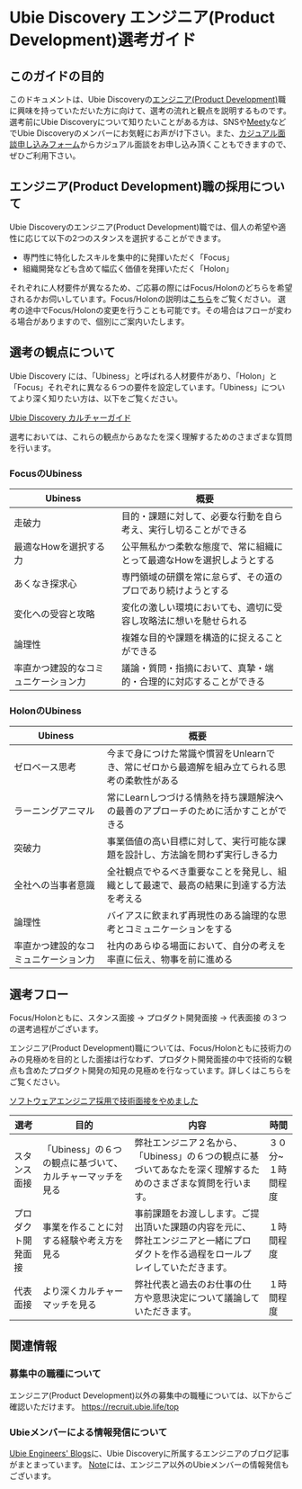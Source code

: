 # Ubie Discovery エンジニア(Product Development)選考ガイド

## このガイドの目的

このドキュメントは、Ubie Discoveryの[エンジニア(Product Development)](https://recruit.ubie.life/jd_dev/eng_prod)職に興味を持っていただいた方に向けて、選考の流れと観点を説明するものです。
選考前にUbie Discoveryについて知りたいことがある方は、SNSや[Meety](https://meety.net/articles/t2--w-3hpw-a4shi)などでUbie Discoveryのメンバーにお気軽にお声がけ下さい。また、[カジュアル面談申し込みフォーム](https://recruit.ubie.life/casual-meeting-form)からカジュアル面談をお申し込み頂くこともできますので、ぜひご利用下さい。

## エンジニア(Product Development)職の採用について

Ubie Discoveryのエンジニア(Product Development)職では、個人の希望や適性に応じて以下の2つのスタンスを選択することができます。

* 専門性に特化したスキルを集中的に発揮いただく「Focus」
* 組織開発なども含めて幅広く価値を発揮いただく「Holon」

それぞれに人材要件が異なるため、ご応募の際にはFocus/Holonのどちらを希望されるかお伺いしています。Focus/Holonの説明は[こちら](https://docs.google.com/presentation/d/1p4AIwY77aydhWeBYiR29TqEuK5KRTSzQERczECsCjEA/)をご覧ください。
選考の途中でFocus/Holonの変更を行うことも可能です。その場合はフローが変わる場合がありますので、個別にご案内いたします。

## 選考の観点について

Ubie Discovery には、「Ubiness」と呼ばれる人材要件があり、「Holon」と「Focus」それぞれに異なる６つの要件を設定しています。「Ubiness」についてより深く知りたい方は、以下をご覧ください。

[Ubie Discovery カルチャーガイド](https://www.notion.so/ubie/Ubie-Discovery-3cc3b2222c79405a8c20d5a2415ab0e2)

選考においては、これらの観点からあなたを深く理解するためのさまざまな質問を行います。

### FocusのUbiness

| Ubiness| 概要|
| ----------------------- | -----------------------  |
走破力| 目的・課題に対して、必要な行動を自ら考え、実行し切ることができる|
最適なHowを選択する力| 公平無私かつ柔軟な態度で、常に組織にとって最適なHowを選択しようとする|
あくなき探求心| 専門領域の研鑽を常に怠らず、その道のプロであり続けようとする|
変化への受容と攻略| 変化の激しい環境においても、適切に受容し攻略法に想いを馳せられる|
論理性| 複雑な目的や課題を構造的に捉えることができる|
率直かつ建設的なコミュニケーション力| 議論・質問・指摘において、真摯・端的・合理的に対応することができる|

### HolonのUbiness

| Ubiness| 概要|
| ----------------------- | -----------------------  |
ゼロベース思考| 今まで身につけた常識や慣習をUnlearnでき、常にゼロから最適解を組み立てられる思考の柔軟性がある| 
ラーニングアニマル| 常にLearnしつづける情熱を持ち課題解決への最善のアプローチのために活かすことができる| 
突破力| 事業価値の高い目標に対して、実行可能な課題を設計し、方法論を問わず実行しきる力
全社への当事者意識| 全社観点でやるべき重要なことを発見し、組織として最速で、最高の結果に到達する方法を考える| 
論理性| バイアスに飲まれず再現性のある論理的な思考とコミュニケーションをする| 
率直かつ建設的なコミュニケーション力| 社内のあらゆる場面において、自分の考えを率直に伝え、物事を前に進める| 

## 選考フロー

Focus/Holonともに、スタンス面接 -> プロダクト開発面接 -> 代表面接 の３つの選考過程がございます。

エンジニア(Product Development)職については、Focus/Holonともに技術力のみの見極めを目的とした面接は行なわず、プロダクト開発面接の中で技術的な観点も含めたプロダクト開発の知見の見極めを行なっています。詳しくはこちらをご覧ください。

[ソフトウェアエンジニア採用で技術面接をやめました](https://note.com/sys1yagi/n/n60d491d7ea58)

選考 | 目的 | 内容| 時間|
| ----------------------- | -----------------------  | ----------------------- | -----------------------  |
スタンス面接|「Ubiness」の６つの観点に基づいて、カルチャーマッチを見る|弊社エンジニア２名から、「Ubiness」の６つの観点に基づいてあなたを深く理解するためのさまざまな質問を行います。|３０分~１時間程度|
プロダクト開発面接|事業を作ることに対する経験や考え方を見る|事前課題をお渡しします。ご提出頂いた課題の内容を元に、弊社エンジニアと一緒にプロダクトを作る過程をロールプレイしていただきます。|１時間程度|
代表面接| より深くカルチャーマッチを見る| 弊社代表と過去のお仕事の仕方や意思決定について議論していただきます。|１時間程度|

## 関連情報

### 募集中の職種について

エンジニア(Product Development)以外の募集中の職種については、以下からご確認いただけます。
https://recruit.ubie.life/top

### Ubieメンバーによる情報発信について

[Ubie Engineers' Blogs](https://blog.ubie.tech/)に、Ubie Discoveryに所属するエンジニアのブログ記事がまとまっています。
[Note](https://note.com/ubie/m/me260d3df472a)には、エンジニア以外のUbieメンバーの情報発信もございます。

